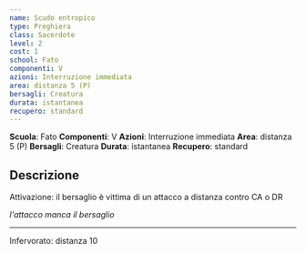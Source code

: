 ```yaml
---
name: Scudo entropico
type: Preghiera
class: Sacerdote
level: 2
cost: 1
school: Fato
componenti: V
azioni: Interruzione immediata
area: distanza 5 (P)
bersagli: Creatura
durata: istantanea
recupero: standard
---
```

**Scuola**: Fato
**Componenti**: V
**Azioni**: Interruzione immediata
**Area**: distanza 5 (P)
**Bersagli**: Creatura
**Durata**: istantanea
**Recupero**: standard

**Descrizione**
-

Attivazione: il bersaglio è vittima di un attacco a distanza contro CA o DR

*l'attacco manca il bersaglio*

---

Infervorato: distanza 10